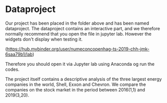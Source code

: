 # Dataproject

Our project has been placed in the folder above and has been named dataproject. The dataproject contains an interactive part, and we therefore normally recommend that you open the file in jupyter lab. However the widgets don't display when testing it.

(https://hub.mybinder.org/user/numeconcopenhag-ts-2019-chh-jmk-6saa79b1/lab)

Therefore you should open it via Jupyter lab using Anaconda og run the codes.

The project itself contains a descriptive analysis of the three largest energy companies in the world, Shell, Exxon and Chevron.
We compare the companies on the stock market in the period between 2016(1,1) and 2019(3,20).
